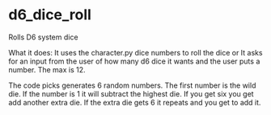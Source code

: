 # d6_dice_roll
Rolls D6 system dice

What it does: It uses the character.py dice numbers to roll the dice or
It asks for an input from the user of how many d6 dice it wants and the user puts a number.  The max is 12.

The code picks generates 6 random numbers.  The first number is the wild die.  If the number is 1 it will subtract the highest die.  If you get six you get add another extra die.  If the extra die gets 6 it repeats and you get to add it.
